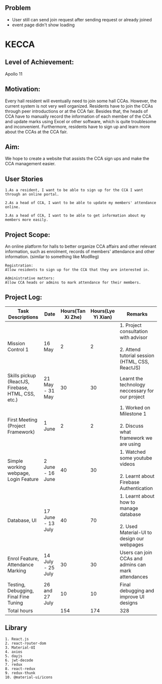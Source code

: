 ## Problem

- User still can send join request after sending request or already joined
- event page didn't show loading

# KECCA

## Level of Achievement:

Apollo 11

## Motivation:

Every hall resident will eventually need to join some hall CCAs. However, the current system is not very well organized. Residents have to join the CCAs through peer introductions or at the CCA fair. Besides that, the heads of CCA have to manually record the information of each member of the CCA and update marks using Excel or other software, which is quite troublesome and inconvenient. Furthermore, residents have to sign up and learn more about the CCAs at the CCA fair.

## Aim:

We hope to create a website that assists the CCA sign ups and make the CCA management easier.

## User Stories

    1.As a resident, I want to be able to sign up for the CCA I want through an online portal.

    2.As a head of CCA, I want to be able to update my members' attendance online.

    3.As a head of CCA, I want to be able to get information about my members more easily.

## Project Scope:

An online platform for halls to better organize CCA affairs and other relevant information, such as enrolment, records of members' attendance and other information. (similar to something like ModReg)

    Registration:
    Allow residents to sign up for the CCA that they are interested in.

    Administrative matters:
    Allow CCA heads or admins to mark attendance for their members.

## Project Log:

| Task Descriptions                                  | Date              | Hours(Tan Xi Zhe) | Hours(Lye Yi Xian) | Remarks                                                                                       |
| -------------------------------------------------- | ----------------- | ----------------- | ------------------ | --------------------------------------------------------------------------------------------- |
| Mission Control 1                                  | 16 May            | 2                 | 2                  | 1. Project consultation with advisor<br/><br/>2. Attend tutorial session (HTML, CSS, ReactJS) |
| Skills pickup (ReactJS, Firebase, HTML, CSS, etc.) | 21 May - 31 May   | 30                | 30                 | Learnt the technology neccessary for our project                                              |
| First Meeting (Project Framework)                  | 1 June            | 2                 | 2                  | 1. Worked on Milestone 1<br/><br/>2. Discuss what framework we are using                      |
| Simple working webpage, Login Feature              | 2 June - 16 June  | 40                | 30                 | 1. Watched some youtube videos<br/><br/>2. Learnt about Firebase Authentication               |
| Database, UI                                       | 17 June - 13 July | 40                | 70                 | 1. Learnt about how to manage database<br/><br/>2. Used Material-UI to design our webpages    |
| Enrol Feature, Attendance Marking                  | 14 July - 25 July | 30                | 30                 | Users can join CCAs and admins can mark attendances                                           |
| Testing, Debugging, Final Fine Tuning              | 26 and 27 July    | 10                | 10                 | Final debugging and improve UI designs                                                        |
| Total hours                                        |                   | 154               | 174                | 328                                                                                           |

## Library

    1. React.js
    2. react-router-dom
    3. Material-UI
    4. axios
    5. dayjs
    6. jwt-decode
    7. redux
    8. react-redux
    9. redux-thunk
    10. @material-ui/icons
